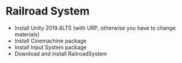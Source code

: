 # Railroad System

- Install Unity 2019.4LTS (with URP, otherwise you have to change materials) 
- Install Cinemachine package
- Install Input System package
- Download and install RailroadSystem
